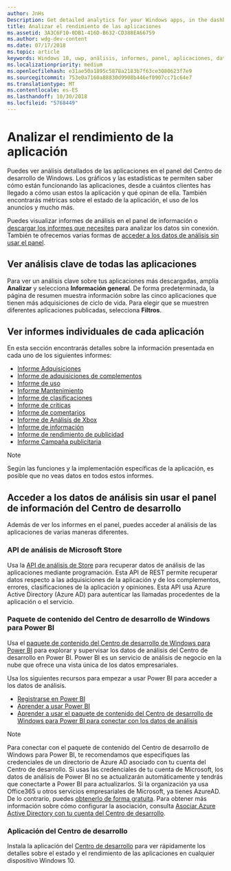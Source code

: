 ```yaml
---
author: JnHs
Description: Get detailed analytics for your Windows apps, in the dashboard or via other methods.
title: Analizar el rendimiento de las aplicaciones
ms.assetid: 3A3C6F10-0DB1-416D-B632-CD388EA66759
ms.author: wdg-dev-content
ms.date: 07/17/2018
ms.topic: article
keywords: Windows 10, uwp, análisis, informes, panel, aplicaciones, datos, las métricas
ms.localizationpriority: medium
ms.openlocfilehash: e31ae50a1895c5878a2183b7f63ce3080623f7e9
ms.sourcegitcommit: 753e0a7160a88830d9908b446ef0907cc71c64e7
ms.translationtype: MT
ms.contentlocale: es-ES
ms.lasthandoff: 10/30/2018
ms.locfileid: "5768449"
---
```

# <a name="analyze-app-performance"></a>Analizar el rendimiento de la aplicación

Puedes ver análisis detallados de las aplicaciones en el panel del Centro de desarrollo de Windows. Los gráficos y las estadísticas te permiten saber cómo están funcionando las aplicaciones, desde a cuántos clientes has llegado a cómo usan estos la aplicación y qué opinan de ella. También encontrarás métricas sobre el estado de la aplicación, el uso de los anuncios y mucho más.

Puedes visualizar informes de análisis en el panel de información o [descargar los informes que necesites](download-analytic-reports.md) para analizar los datos sin conexión. También te ofrecemos varias formas de [acceder a los datos de análisis sin usar el panel](#no-dashboard).

## <a name="view-key-analytics-for-all-your-apps"></a>Ver análisis clave de todas las aplicaciones

Para ver un análisis clave sobre tus aplicaciones más descargadas, amplía **Analizar** y selecciona **Información general**. De forma predeterminada, la página de resumen muestra información sobre las cinco aplicaciones que tienen más adquisiciones de ciclo de vida. Para elegir que se muestren diferentes aplicaciones publicadas, selecciona **Filtros**.

## <a name="view-individual-reports-for-each-app"></a>Ver informes individuales de cada aplicación

En esta sección encontrarás detalles sobre la información presentada en cada uno de los siguientes informes:

-   [Informe Adquisiciones](acquisitions-report.md)
-   [Informe de adquisiciones de complementos](add-on-acquisitions-report.md)
-   [Informe de uso](usage-report.md)
-   [Informe Mantenimiento](health-report.md)
-   [Informe de clasificaciones](ratings-report.md)
-   [Informe de críticas](reviews-report.md)
-   [Informe de comentarios](feedback-report.md)
-   [Informe de Análisis de Xbox](xbox-analytics-report.md)
-   [Informe de información](insights-report.md)
-   [Informe de rendimiento de publicidad](advertising-performance-report.md)
-   [Informe Campaña publicitaria](promote-your-app-report.md)


> [!NOTE]
> Según las funciones y la implementación específicas de la aplicación, es posible que no veas datos en todos estos informes.

<span id="no-dashboard"/>

## <a name="access-analytics-data-without-using-the-dev-center-dashboard"></a>Acceder a los datos de análisis sin usar el panel de información del Centro de desarrollo

Además de ver los informes en el panel, puedes acceder al análisis de las aplicaciones de varias maneras diferentes.

### <a name="microsoft-store-analytics-api"></a>API de análisis de Microsoft Store

Usa la [API de análisis de Store](../monetize/access-analytics-data-using-windows-store-services.md) para recuperar datos de análisis de las aplicaciones mediante programación. Esta API de REST permite recuperar datos respecto a las adquisiciones de la aplicación y de los complementos, errores, clasificaciones de la aplicación y opiniones. Esta API usa Azure Active Directory (Azure AD) para autenticar las llamadas procedentes de la aplicación o el servicio.

### <a name="windows-dev-center-content-pack-for-power-bi"></a>Paquete de contenido del Centro de desarrollo de Windows para Power BI

Usa el [paquete de contenido del Centro de desarrollo de Windows para Power BI](https://powerbi.microsoft.com/documentation/powerbi-content-pack-windows-dev-center/) para explorar y supervisar los datos de análisis del Centro de desarrollo en Power BI. Power BI es un servicio de análisis de negocio en la nube que ofrece una vista única de los datos empresariales.

Usa los siguientes recursos para empezar a usar Power BI para acceder a los datos de análisis.

* [Registrarse en Power BI](https://powerbi.microsoft.com/documentation/powerbi-service-self-service-signup-for-power-bi/)
* [Aprender a usar Power BI](https://powerbi.microsoft.com/guided-learning/)
* [Aprender a usar el paquete de contenido del Centro de desarrollo de Windows para Power BI para conectar con los datos de análisis](https://powerbi.microsoft.com/documentation/powerbi-content-pack-windows-dev-center/)

> [!NOTE]
> Para conectar con el paquete de contenido del Centro de desarrollo de Windows para Power BI, te recomendamos que especifiques las credenciales de un directorio de Azure AD asociado con tu cuenta del Centro de desarrollo. Si usas las credenciales de tu cuenta de Microsoft, los datos de análisis de Power BI no se actualizarán automáticamente y tendrás que conectarte a Power BI para actualizarlos. Si la organización ya usa Office365 u otros servicios empresariales de Microsoft, ya tienes AzureAD. De lo contrario, puedes [obtenerlo de forma gratuita](http://go.microsoft.com/fwlink/p/?LinkId=703757). Para obtener más información sobre cómo configurar la asociación, consulta [Asociar Azure Active Directory con tu cuenta del Centro de desarrollo](associate-azure-ad-with-dev-center.md).

### <a name="dev-center-app"></a>Aplicación del Centro de desarrollo

Instala la aplicación del [Centro de desarrollo](https://www.microsoft.com/store/apps/dev-center/9nblggh4r5ws) para ver rápidamente los detalles sobre el estado y el rendimiento de las aplicaciones en cualquier dispositivo Windows 10.

